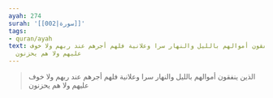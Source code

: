 ```yaml
---
ayah: 274
surah: '[[002|سورة]]'
tags:
- quran/ayah
text: الذين ينفقون أموالهم بالليل والنهار سرا وعلانية فلهم أجرهم عند ربهم ولا خوف
  عليهم ولا هم يحزنون
---
```

> الذين ينفقون أموالهم بالليل والنهار سرا وعلانية فلهم أجرهم عند ربهم ولا خوف عليهم ولا هم يحزنون
